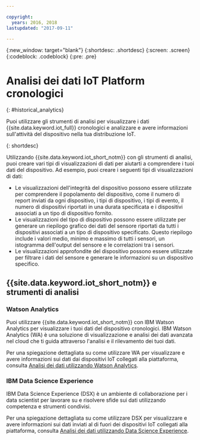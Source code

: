 ```yaml
---

copyright:
  years: 2016, 2018
lastupdated: "2017-09-11"

---
```


{:new_window: target="blank"}
{:shortdesc: .shortdesc}
{:screen: .screen}
{:codeblock: .codeblock}
{:pre: .pre}


# Analisi dei dati IoT Platform cronologici
{: #historical_analytics}  

Puoi utilizzare gli strumenti di analisi per visualizzare i dati {{site.data.keyword.iot_full}} cronologici e analizzare e avere informazioni sull'attività del dispositivo nella tua distribuzione IoT.

{: shortdesc}

Utilizzando {{site.data.keyword.iot_short_notm}} con gli strumenti di analisi, puoi creare vari tipi di visualizzazioni di dati per aiutarti a comprendere i tuoi dati del dispositivo. Ad esempio, puoi creare i seguenti tipi di visualizzazioni di dati:

 - Le visualizzazioni dell'integrità del dispositivo possono essere utilizzate per comprendere il popolamento del dispositivo, come il numero di report inviati da ogni dispositivo, i tipi di dispositivo, i tipi di evento, il numero di dispositivi riportati in una durata specificata e i dispositivi associati a un tipo di dispositivo fornito.
 - Le visualizzazioni del tipo di dispositivo possono essere utilizzate per generare un riepilogo grafico dei dati del sensore riportati da tutti i dispositivi associati a un tipo di dispositivo specificato. Questo riepilogo include i valori medio, minimo e massimo di tutti i sensori, un istogramma dell'output del sensore e le correlazioni tra i sensori.
 - Le visualizzazioni approfondite del dispositivo possono essere utilizzate per filtrare i dati del sensore e generare le informazioni su un dispositivo specifico.

## {{site.data.keyword.iot_short_notm}} e strumenti di analisi

### Watson Analytics

Puoi utilizzare {{site.data.keyword.iot_short_notm}} con IBM Watson Analytics per visualizzare i tuoi dati del dispositivo cronologici. IBM Watson Analytics (WA) è una soluzione di visualizzazione e analisi dei dati avanzata nel cloud che ti guida attraverso l'analisi e il rilevamento dei tuoi dati.
 
Per una spiegazione dettagliata su come utilizzare WA per visualizzare e avere informazioni sui dati dai dispositivi IoT collegati alla piattaforma, consulta [Analisi dei dati utilizzando Watson Analytics](analyzing_with_WA.html).
 
### IBM Data Science Experience

IBM Data Science Experience (DSX) è un ambiente di collaborazione per i data scientist per lavorare su e risolvere sfide sui dati utilizzando competenza e strumenti condivisi. 

Per una spiegazione dettagliata su come utilizzare DSX per visualizzare e avere informazioni sui dati inviati al di fuori dei dispositivi IoT collegati alla piattaforma, consulta [Analisi dei dati utilizzando Data Science Experience](analyzing_with_DSX.html).
